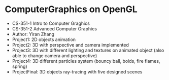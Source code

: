 # ComputerGraphics on OpenGL
* CS-351-1 Intro to Computer Graghics
* CS-351-2 Advanced Computer Graphics
* Author: Yiran Zhang
* Project1: 2D objects animation
* Project2: 3D with perspective and camera implemented
* Project3: 3D with different lighting and textures on animated object (also able to change camera and perspective)
* Project4: 3D different particles system (bouncy ball, boids, fire flames, spring)
* ProjectFinal: 3D objects ray-tracing with five designed scenes
